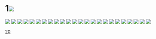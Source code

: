 # 1![](../img/19/00000001.jpg)
![](../img/19/00000002.jpg)
![](../img/19/00000003.jpg)
![](../img/19/00000004.jpg)
![](../img/19/00000005.jpg)
![](../img/19/00000006.jpg)
![](../img/19/00000007.jpg)
![](../img/19/00000008.jpg)
![](../img/19/00000009.jpg)
![](../img/19/00000010.jpg)
![](../img/19/00000011.jpg)
![](../img/19/00000012.jpg)
![](../img/19/00000013.jpg)
![](../img/19/00000014.jpg)
![](../img/19/00000015.jpg)
![](../img/19/00000016.jpg)
![](../img/19/00000017.jpg)
![](../img/19/00000018.jpg)
![](../img/19/00000019.jpg)
![](../img/19/00000020.jpg)
![](../img/19/00000021.jpg)
![](../img/19/00000022.jpg)
![](../img/19/00000023.jpg)
![](../img/19/00000024.jpg)
![](../img/19/00000025.jpg)

[20](../dir/20.md)
